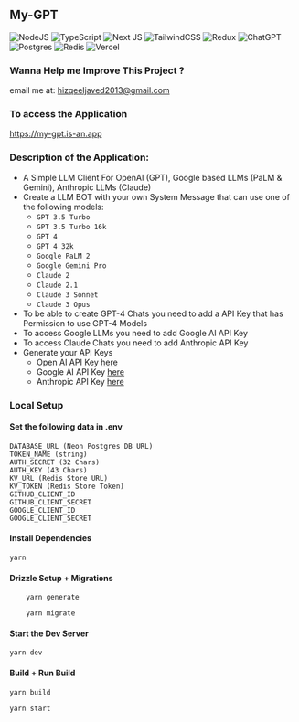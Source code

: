 ## My-GPT
![NodeJS](https://img.shields.io/badge/node.js-6DA55F?style=for-the-badge&logo=node.js&logoColor=white)
![TypeScript](https://img.shields.io/badge/typescript-%23007ACC.svg?style=for-the-badge&logo=typescript&logoColor=white)
![Next JS](https://img.shields.io/badge/Next-black?style=for-the-badge&logo=next.js&logoColor=white)
![TailwindCSS](https://img.shields.io/badge/tailwindcss-%2338B2AC.svg?style=for-the-badge&logo=tailwind-css&logoColor=white)
![Redux](https://img.shields.io/badge/redux-%23593d88.svg?style=for-the-badge&logo=redux&logoColor=white)
![ChatGPT](https://img.shields.io/badge/chatGPT-74aa9c?style=for-the-badge&logo=openai&logoColor=white)
![Postgres](https://img.shields.io/badge/postgres-%23316192.svg?style=for-the-badge&logo=postgresql&logoColor=white)
![Redis](https://img.shields.io/badge/redis-%23DD0031.svg?style=for-the-badge&logo=redis&logoColor=white)
![Vercel](https://img.shields.io/badge/vercel-%23000000.svg?style=for-the-badge&logo=vercel&logoColor=white)

### Wanna Help me Improve This Project ?
email me at: hizqeeljaved2013@gmail.com

### To access the Application
https://my-gpt.is-an.app
### Description of the Application:
- A Simple LLM Client For OpenAI (GPT), Google based LLMs (PaLM & Gemini), Anthropic LLMs (Claude)
- Create a LLM BOT with your own System Message that can use one of the following models:
 	- `GPT 3.5 Turbo`
	- `GPT 3.5 Turbo 16k`
	- `GPT 4`
	- `GPT 4 32k`
	- `Google PaLM 2`
	- `Google Gemini Pro`
	- `Claude 2`
	- `Claude 2.1`
	- `Claude 3 Sonnet`
	- `Claude 3 Opus`
- To be able to create GPT-4 Chats you need to add a API Key that has Permission to use GPT-4 Models
- To access Google LLMs you need to add Google AI API Key
- To access Claude Chats you need to add Anthropic API Key
- Generate your API Keys
  - Open AI API Key [here](https://platform.openai.com/account/api-keys)
  - Google AI API Key [here](https://makersuite.google.com/app/apikey)
  - Anthropic API Key [here](https://console.anthropic.com/settings/keys)

### Local Setup

#### Set the following data in .env
```
DATABASE_URL (Neon Postgres DB URL)
TOKEN_NAME (string)
AUTH_SECRET (32 Chars)
AUTH_KEY (43 Chars)
KV_URL (Redis Store URL)
KV_TOKEN (Redis Store Token)
GITHUB_CLIENT_ID
GITHUB_CLIENT_SECRET
GOOGLE_CLIENT_ID
GOOGLE_CLIENT_SECRET
```
#### Install Dependencies
```
yarn
```
#### Drizzle Setup + Migrations
```
    yarn generate
```
```
    yarn migrate
```
#### Start the Dev Server
```
yarn dev
```

#### Build + Run Build
```
yarn build
```
```
yarn start
```
